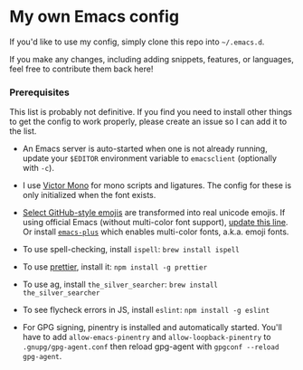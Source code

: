 # My own Emacs config

If you'd like to use my config, simply clone this repo into `~/.emacs.d`.

If you make any changes, including adding snippets, features, or languages, feel
free to contribute them back here!

### Prerequisites

This list is probably not definitive. If you find you need to install other
things to get the config to work properly, please create an issue so I can add
it to the list.

- An Emacs server is auto-started when one is not already running, update your
  `$EDITOR` environment variable to `emacsclient` (optionally with `-c`).

- I use [Victor Mono](https://rubjo.github.io/victor-mono/) for mono scripts and
  ligatures. The config for these is only initialized when the font exists.

- [Select GitHub-style emojis](https://gitmoji.carloscuesta.me/) are transformed
  into real unicode emojis. If using official Emacs (without multi-color font
  support), [update this line](https://github.com/wwilsman/emacs.d/blob/master/lisp/init-emojis.el#L12-L13).
  Or install [`emacs-plus`](https://github.com/d12frosted/homebrew-emacs-plus)
  which enables multi-color fonts, a.k.a. emoji fonts.

- To use spell-checking, install `ispell`: `brew install ispell`

- To use [prettier](https://prettier.io/), install it: `npm install -g prettier`

- To use ag, install `the_silver_searcher`: `brew install
  the_silver_searcher`

- To see flycheck errors in JS, install `eslint`: `npm install -g eslint`

- For GPG signing, pinentry is installed and automatically started. You'll have
  to add `allow-emacs-pinentry` and `allow-loopback-pinentry` to `.gnupg/gpg-agent.conf`
  then reload gpg-agent with `gpgconf --reload gpg-agent`.
